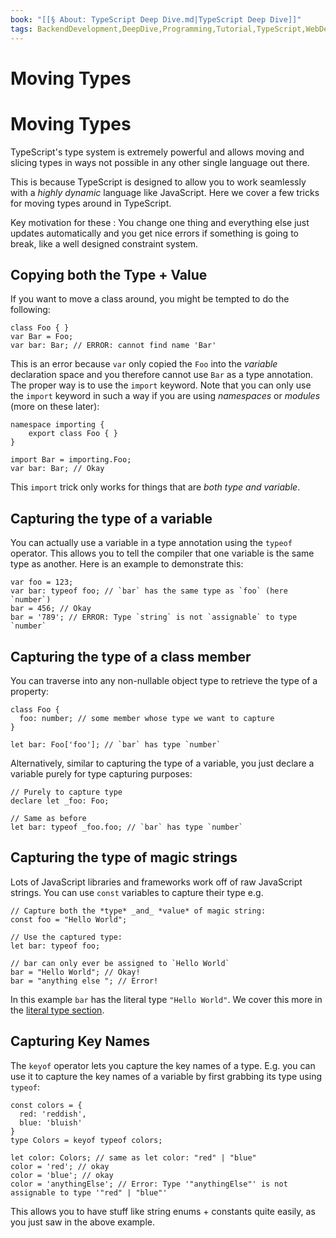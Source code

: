 ```yaml
---
book: "[[§ About꞉ TypeScript Deep Dive.md|TypeScript Deep Dive]]"
tags: BackendDevelopment,DeepDive,Programming,Tutorial,TypeScript,WebDevelopment
---
```


# Moving Types

# Moving Types

TypeScript's type system is extremely powerful and allows moving and slicing types in ways not possible in any other single language out there.

This is because TypeScript is designed to allow you to work seamlessly with a _highly dynamic_ language like JavaScript. Here we cover a few tricks for moving types around in TypeScript.

Key motivation for these : You change one thing and everything else just updates automatically and you get nice errors if something is going to break, like a well designed constraint system.

## Copying both the Type + Value

If you want to move a class around, you might be tempted to do the following:

```
class Foo { }
var Bar = Foo;
var bar: Bar; // ERROR: cannot find name 'Bar'
```

This is an error because `var` only copied the `Foo` into the _variable_ declaration space and you therefore cannot use `Bar` as a type annotation. The proper way is to use the `import` keyword. Note that you can only use the `import` keyword in such a way if you are using _namespaces_ or _modules_ (more on these later):

```
namespace importing {
    export class Foo { }
}

import Bar = importing.Foo;
var bar: Bar; // Okay
```

This `import` trick only works for things that are _both type and variable_.

## Capturing the type of a variable

You can actually use a variable in a type annotation using the `typeof` operator. This allows you to tell the compiler that one variable is the same type as another. Here is an example to demonstrate this:

```
var foo = 123;
var bar: typeof foo; // `bar` has the same type as `foo` (here `number`)
bar = 456; // Okay
bar = '789'; // ERROR: Type `string` is not `assignable` to type `number`
```

## Capturing the type of a class member

You can traverse into any non-nullable object type to retrieve the type of a property:

```
class Foo {
  foo: number; // some member whose type we want to capture
}

let bar: Foo['foo']; // `bar` has type `number`
```

Alternatively, similar to capturing the type of a variable, you just declare a variable purely for type capturing purposes:

```
// Purely to capture type
declare let _foo: Foo;

// Same as before
let bar: typeof _foo.foo; // `bar` has type `number`
```

## Capturing the type of magic strings

Lots of JavaScript libraries and frameworks work off of raw JavaScript strings. You can use `const` variables to capture their type e.g.

```
// Capture both the *type* _and_ *value* of magic string:
const foo = "Hello World";

// Use the captured type:
let bar: typeof foo;

// bar can only ever be assigned to `Hello World`
bar = "Hello World"; // Okay!
bar = "anything else "; // Error!
```

In this example `bar` has the literal type `"Hello World"`. We cover this more in the [literal type section](Literal%20Types.md).

## Capturing Key Names

The `keyof` operator lets you capture the key names of a type. E.g. you can use it to capture the key names of a variable by first grabbing its type using `typeof`:

```
const colors = {
  red: 'reddish',
  blue: 'bluish'
}
type Colors = keyof typeof colors;

let color: Colors; // same as let color: "red" | "blue"
color = 'red'; // okay
color = 'blue'; // okay
color = 'anythingElse'; // Error: Type '"anythingElse"' is not assignable to type '"red" | "blue"'
```

This allows you to have stuff like string enums + constants quite easily, as you just saw in the above example.